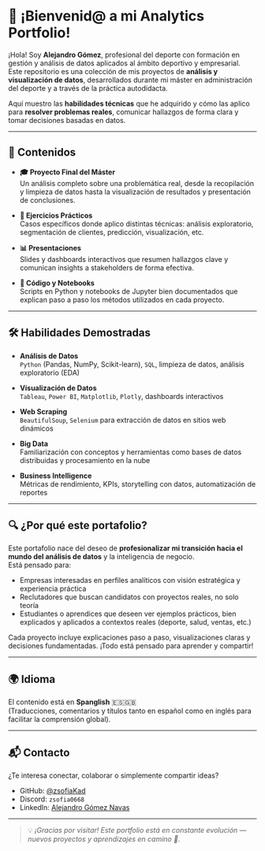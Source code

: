 # 👋 ¡Bienvenid@ a mi Analytics Portfolio!

¡Hola! Soy **Alejandro Gómez**, profesional del deporte con formación en gestión y análisis de datos aplicados al ámbito deportivo y empresarial.  
Este repositorio es una colección de mis proyectos de **análisis y visualización de datos**, desarrollados durante mi máster en administración del deporte y a través de la práctica autodidacta.

Aquí muestro las **habilidades técnicas** que he adquirido y cómo las aplico para **resolver problemas reales**, comunicar hallazgos de forma clara y tomar decisiones basadas en datos.

---

## 📁 Contenidos

- **🎓 Proyecto Final del Máster**  
  Un análisis completo sobre una problemática real, desde la recopilación y limpieza de datos hasta la visualización de resultados y presentación de conclusiones.

- **🧪 Ejercicios Prácticos**  
  Casos específicos donde aplico distintas técnicas: análisis exploratorio, segmentación de clientes, predicción, visualización, etc.

- **📊 Presentaciones**  
  Slides y dashboards interactivos que resumen hallazgos clave y comunican insights a stakeholders de forma efectiva.

- **📂 Código y Notebooks**  
  Scripts en Python y notebooks de Jupyter bien documentados que explican paso a paso los métodos utilizados en cada proyecto.

---

## 🛠 Habilidades Demostradas

- **Análisis de Datos**  
  `Python` (Pandas, NumPy, Scikit-learn), `SQL`, limpieza de datos, análisis exploratorio (EDA)

- **Visualización de Datos**  
  `Tableau`, `Power BI`, `Matplotlib`, `Plotly`, dashboards interactivos

- **Web Scraping**  
  `BeautifulSoup`, `Selenium` para extracción de datos en sitios web dinámicos

- **Big Data**  
  Familiarización con conceptos y herramientas como bases de datos distribuidas y procesamiento en la nube

- **Business Intelligence**  
  Métricas de rendimiento, KPIs, storytelling con datos, automatización de reportes

---

## 🔍 ¿Por qué este portafolio?

Este portafolio nace del deseo de **profesionalizar mi transición hacia el mundo del análisis de datos** y la inteligencia de negocio.  
Está pensado para:

- Empresas interesadas en perfiles analíticos con visión estratégica y experiencia práctica
- Reclutadores que buscan candidatos con proyectos reales, no solo teoría
- Estudiantes o aprendices que deseen ver ejemplos prácticos, bien explicados y aplicados a contextos reales (deporte, salud, ventas, etc.)

Cada proyecto incluye explicaciones paso a paso, visualizaciones claras y decisiones fundamentadas. ¡Todo está pensado para aprender y compartir!

---

## 🌍 Idioma

El contenido está en **Spanglish** 🇪🇸🇬🇧  
(Traducciones, comentarios y títulos tanto en español como en inglés para facilitar la comprensión global).

---

## 📬 Contacto

¿Te interesa conectar, colaborar o simplemente compartir ideas?

- GitHub: [@zsofiaKad](https://github.com/zsofiaKad)
- Discord: `zsofia0668`
- LinkedIn: [Alejandro Gómez Navas](https://www.linkedin.com/in/alejandrogomeznavas)

---

> 💡 *¡Gracias por visitar! Este portfolio está en constante evolución — nuevos proyectos y aprendizajes en camino 🚀.*
